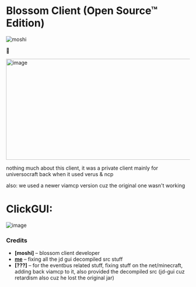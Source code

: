 # Blossom Client (Open Source™ Edition)

![moshi](https://github.com/user-attachments/assets/94b8cf45-a64c-48b4-87fb-700adeb5a135)

🤣

<img width="716" height="277" alt="image" src="https://github.com/user-attachments/assets/5bdc10df-0368-41e6-a97b-0e0cd7db5e8a" />

nothing much about this client, it was a private client mainly for universocraft back when it used verus & ncp

also: we used a newer viamcp version cuz the original one wasn't working

# ClickGUI:
![image](https://github.com/user-attachments/assets/9999877d-b497-40d4-af26-50b47f2fd11b)

### **Credits**  
- **[moshi]** – blossom client developer
- **[me](https://github.com/ImLegiitXD)** – fixing all the jd gui decompiled src stuff  
- **[???]** – for the eventbus related stuff, fixing stuff on the net/minecraft, adding back viamcp to it, also provided the decompiled src (jd-gui cuz retardism also cuz he lost the original jar)

